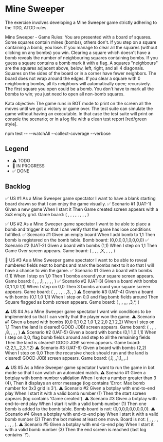 # Mine Sweeper

The exercise involves developing a Mine Sweeper game strictly adhering to the TDD, ATDD rules.

Mine Sweeper - Game Rules:
You are presented with a board of squares. Some squares contain mines (bombs), others don't. If you step
on a square containing a bomb, you lose. If you manage to clear all the squares (without clicking on any
bombs) you win.
Clearing a square which doesn't have a bomb reveals the number of neighbouring squares containing bombs.
If you guess a square contains a bomb mark it with a flag.
A squares "neighbours" are the squares adjacent above, below, left, right, and all 4 diagonals. Squares on the
sides of the board or in a corner have fewer neighbors. The board does not wrap around the edges. If you
clear a square with 0 neighboring bombs, all its neighbors will automatically open; recursively.
The first square you open could be a bomb.
You don't have to mark all the bombs to win; you just need to open all non-bomb squares.

Kata objective:
The game runs in BOT mode to print on the screen all the moves until we got a victory or game over. The test
suite can simulate the game without having an executable. In that case the test suite will print on console
the scenario; or in a log file with a clean test report [red/green style].

npm test -- --watchAll --collect-coverage --verbose

## Legend

- ⚠ TODO
- 🚧 IN PROGRESS
- ✅ DONE

## Backlog

✅ US #1 As a Mine Sweeper game spectator I want to have a blank starting board drawn so that I can enjoy the game visually.
✅ Scenario #1 (UAT-1) Given a new game When I start it Then Game created screen appears with a 3x3 empty grid. Game board: ( , , , , , , , , )

✅ US #2 As a Mine Sweeper game spectator I want to be able to place a bomb and trigger it so that I can verify that the game has lose conditions fulfilled.
✅ Scenario #1 Given an empty board When I add bomb to 1,1 Then bomb is registered on the bomb table. Bomb board: (0,0,0,0,1,0,0,0,0)
✅ Scenario #2 (UAT-2) Given a board with bombs (1,1) When I step on 1,1 Then Game Over screen appears. Game board: ( , , , ,X, , , , )

🚧 US #3 As a Mine Sweeper game spectator I want to be able to reveal numbered fields next to bombs and mark the bombs next to it so that I will have a chance to win the game.
✅ Scenario #1 Given a board with bombs (1,1) When I step on 1,0 Then 1 bombs around your square screen appears. Game board: ( , , ,1, , , , , )
✅ Scenario #2 (UAT-3) Given a board with bombs (0,1 1,0 1,1) When I step on 0,0 Then 3 bombs around your square screen appears. Game board: ( , , , , , ,3, , )
⚠ Scenario #3 (UAT-4) Given a board with bombs (0,1 1,0 1,1) When I step on 0,0 and flag bomb fields around Then Square flagged as bomb screen appears. Game board: ( , , ,_,_, ,3,\*, )

⚠ US #4 As a Mine Sweeper game spectator I want win conditions to be implemented so that I can verify that the player won the game.
⚠ Scenario #1 Given a board with bombs (0,0 0,1 0,2 1,0 1,2 2,0 2,1 2,2) When I step on 1,1 Then the land is cleared! GOOD JOB! screen appears. Game board: ( , , , ,8, , , , )
⚠ Scenario #2 (UAT-5) Given a board with bombs (0,1 1,0 1,1) When I step on 0,0, flag bomb fields around and step to all the remaining fields Then the land is cleared! GOOD JOB! screen appears. Game board: (2,2,1,_,_,2,3,\*,2)
⚠ Scenario #3 (UAT-6) Given a board with bombs (2,2) When I step on 0,0 Then the recursive check should run and the land is cleared! GOOD JOB! screen appears. Game board: (_,1, ,_,1,1,_,_,\_)

⚠ US #5 As a Mine Sweeper game spectator I want to run the game in bot mode so that I can watch an automated match.
⚠ Scenario #1 Given a botplay with bomb number validation When I enter a number greater than 3 (4), Then it displays an error message (log contains 'Error: Max bomb number for 3x3 grid is 3').
⚠ Scenario #2 Given a botplay with end-to-end play When I start it with a valid bomb number (1) Then the start screen appears (log contains 'Game created').
⚠ Scenario #3 Given a botplay with end-to-end play When I start it with a valid bomb number (1) Then one bomb is added to the bomb table. Bomb board is not: (0,0,0,0,0,0,0,0,0).
⚠ Scenario #4 Given a botplay with end-to-end play When I start it with a valid bomb number (2) Then the bot makes at least one move. Board is not: ( , , , , , , , , ).
⚠ Scenario #5 Given a botplay with end-to-end play When I start it with a valid bomb number (3) Then the end screen is reached (last log contains '!').
